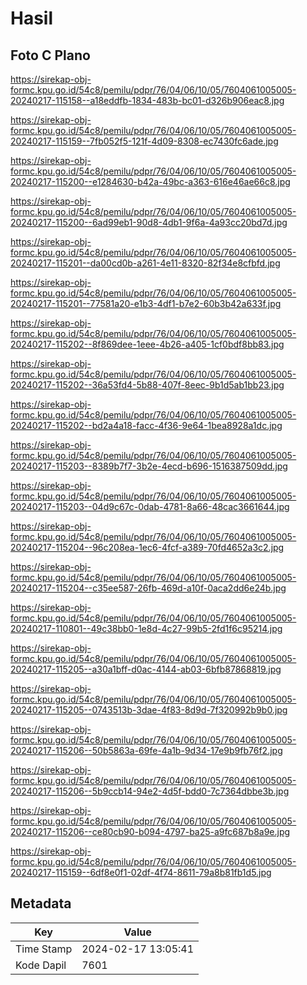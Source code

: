 # Hasil

## Foto C Plano

https://sirekap-obj-formc.kpu.go.id/54c8/pemilu/pdpr/76/04/06/10/05/7604061005005-20240217-115158--a18eddfb-1834-483b-bc01-d326b906eac8.jpg

https://sirekap-obj-formc.kpu.go.id/54c8/pemilu/pdpr/76/04/06/10/05/7604061005005-20240217-115159--7fb052f5-121f-4d09-8308-ec7430fc6ade.jpg

https://sirekap-obj-formc.kpu.go.id/54c8/pemilu/pdpr/76/04/06/10/05/7604061005005-20240217-115200--e1284630-b42a-49bc-a363-616e46ae66c8.jpg

https://sirekap-obj-formc.kpu.go.id/54c8/pemilu/pdpr/76/04/06/10/05/7604061005005-20240217-115200--6ad99eb1-90d8-4db1-9f6a-4a93cc20bd7d.jpg

https://sirekap-obj-formc.kpu.go.id/54c8/pemilu/pdpr/76/04/06/10/05/7604061005005-20240217-115201--da00cd0b-a261-4e11-8320-82f34e8cfbfd.jpg

https://sirekap-obj-formc.kpu.go.id/54c8/pemilu/pdpr/76/04/06/10/05/7604061005005-20240217-115201--77581a20-e1b3-4df1-b7e2-60b3b42a633f.jpg

https://sirekap-obj-formc.kpu.go.id/54c8/pemilu/pdpr/76/04/06/10/05/7604061005005-20240217-115202--8f869dee-1eee-4b26-a405-1cf0bdf8bb83.jpg

https://sirekap-obj-formc.kpu.go.id/54c8/pemilu/pdpr/76/04/06/10/05/7604061005005-20240217-115202--36a53fd4-5b88-407f-8eec-9b1d5ab1bb23.jpg

https://sirekap-obj-formc.kpu.go.id/54c8/pemilu/pdpr/76/04/06/10/05/7604061005005-20240217-115202--bd2a4a18-facc-4f36-9e64-1bea8928a1dc.jpg

https://sirekap-obj-formc.kpu.go.id/54c8/pemilu/pdpr/76/04/06/10/05/7604061005005-20240217-115203--8389b7f7-3b2e-4ecd-b696-1516387509dd.jpg

https://sirekap-obj-formc.kpu.go.id/54c8/pemilu/pdpr/76/04/06/10/05/7604061005005-20240217-115203--04d9c67c-0dab-4781-8a66-48cac3661644.jpg

https://sirekap-obj-formc.kpu.go.id/54c8/pemilu/pdpr/76/04/06/10/05/7604061005005-20240217-115204--96c208ea-1ec6-4fcf-a389-70fd4652a3c2.jpg

https://sirekap-obj-formc.kpu.go.id/54c8/pemilu/pdpr/76/04/06/10/05/7604061005005-20240217-115204--c35ee587-26fb-469d-a10f-0aca2dd6e24b.jpg

https://sirekap-obj-formc.kpu.go.id/54c8/pemilu/pdpr/76/04/06/10/05/7604061005005-20240217-110801--49c38bb0-1e8d-4c27-99b5-2fd1f6c95214.jpg

https://sirekap-obj-formc.kpu.go.id/54c8/pemilu/pdpr/76/04/06/10/05/7604061005005-20240217-115205--a30a1bff-d0ac-4144-ab03-6bfb87868819.jpg

https://sirekap-obj-formc.kpu.go.id/54c8/pemilu/pdpr/76/04/06/10/05/7604061005005-20240217-115205--0743513b-3dae-4f83-8d9d-7f320992b9b0.jpg

https://sirekap-obj-formc.kpu.go.id/54c8/pemilu/pdpr/76/04/06/10/05/7604061005005-20240217-115206--50b5863a-69fe-4a1b-9d34-17e9b9fb76f2.jpg

https://sirekap-obj-formc.kpu.go.id/54c8/pemilu/pdpr/76/04/06/10/05/7604061005005-20240217-115206--5b9ccb14-94e2-4d5f-bdd0-7c7364dbbe3b.jpg

https://sirekap-obj-formc.kpu.go.id/54c8/pemilu/pdpr/76/04/06/10/05/7604061005005-20240217-115206--ce80cb90-b094-4797-ba25-a9fc687b8a9e.jpg

https://sirekap-obj-formc.kpu.go.id/54c8/pemilu/pdpr/76/04/06/10/05/7604061005005-20240217-115159--6df8e0f1-02df-4f74-8611-79a8b81fb1d5.jpg


## Metadata

| Key        | Value               |
| ---------- | ------------------- |
| Time Stamp | 2024-02-17 13:05:41 |
| Kode Dapil | 7601                |



